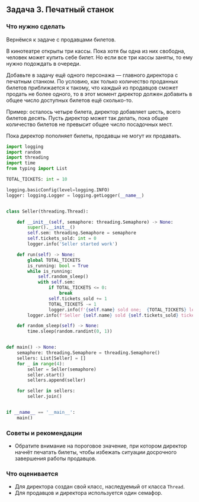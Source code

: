 ## Задача 3. Печатный станок

### Что нужно сделать

Вернёмся к задаче с продавцами билетов.

В кинотеатре открыты три кассы. Пока хотя бы одна из них свободна, человек может купить себе билет. Но если все три
кассы заняты, то ему нужно подождать в очереди.

Добавьте в задачу ещё одного персонажа — главного директора с печатным станком. По условию, как только количество
проданных билетов приближается к такому, что каждый из продавцов сможет продать не более одного, то в этот момент
директор должен добавить в общее число доступных билетов ещё сколько-то.

Пример: осталось четыре билета, директор добавляет шесть, всего билетов десять. Пусть директор может так делать, пока
общее количество билетов не превысит общее число посадочных мест.

Пока директор пополняет билеты, продавцы не могут их продавать.

```python
import logging
import random
import threading
import time
from typing import List

TOTAL_TICKETS: int = 10

logging.basicConfig(level=logging.INFO)
logger: logging.Logger = logging.getLogger(__name__)


class Seller(threading.Thread):

    def __init__(self, semaphore: threading.Semaphore) -> None:
        super().__init__()
        self.sem: threading.Semaphore = semaphore
        self.tickets_sold: int = 0
        logger.info('Seller started work')

    def run(self) -> None:
        global TOTAL_TICKETS
        is_running: bool = True
        while is_running:
            self.random_sleep()
            with self.sem:
                if TOTAL_TICKETS <= 0:
                    break
                self.tickets_sold += 1
                TOTAL_TICKETS -= 1
                logger.info(f'{self.name} sold one;  {TOTAL_TICKETS} left')
        logger.info(f'Seller {self.name} sold {self.tickets_sold} tickets')

    def random_sleep(self) -> None:
        time.sleep(random.randint(0, 1))


def main() -> None:
    semaphore: threading.Semaphore = threading.Semaphore()
    sellers: List[Seller] = []
    for _ in range(4):
        seller = Seller(semaphore)
        seller.start()
        sellers.append(seller)

    for seller in sellers:
        seller.join()


if __name__ == '__main__':
    main()
```

### Советы и рекомендации

* Обратите внимание на пороговое значение, при котором директор начнёт печатать билеты, чтобы избежать ситуации
  досрочного завершения работы продавцов.

### Что оценивается

* Для директора создан свой класс, наследуемый от класса `Thread`.
* Для продавцов и директора используется один семафор.
